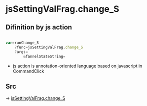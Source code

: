 # jsSettingValFrag.change_S

## Difinition by js action

```js.js

var=runChange_S
	?func=jsSettingValFrag.change_S
	?args=
		&fannelStateString=
```

- [js action]() is annotation-oriented language based on javascript in CommandClick

## Src

-> [jsSettingValFrag.change_S](https://github.com/puutaro/CommandClick/blob/master/app/src/main/java/com/puutaro/commandclick/fragment_lib/terminal_fragment/js_interface/system/JsSettingValFrag.kt#L24)


